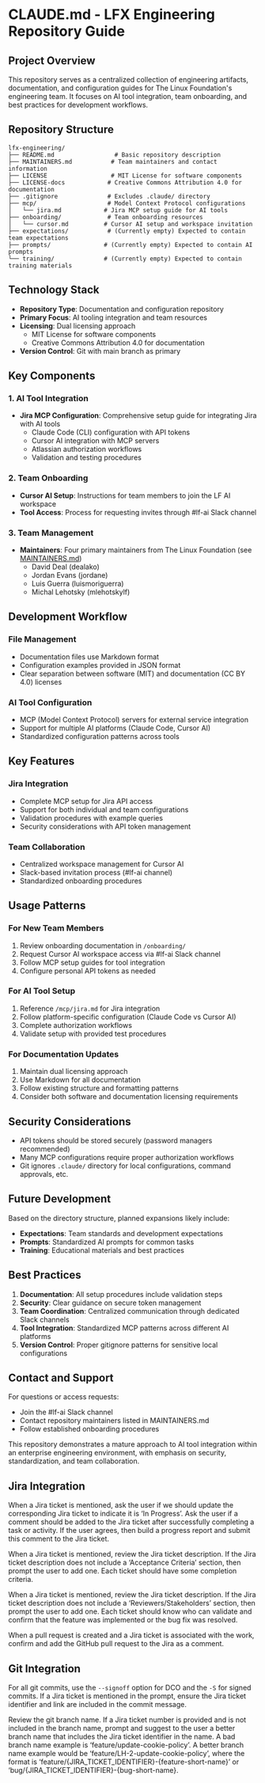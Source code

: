 # CLAUDE.md - LFX Engineering Repository Guide

## Project Overview

This repository serves as a centralized collection of engineering artifacts,
documentation, and configuration guides for The Linux Foundation's engineering
team. It focuses on AI tool integration, team onboarding, and best practices for
development workflows.

## Repository Structure

```code
lfx-engineering/
├── README.md                 # Basic repository description
├── MAINTAINERS.md           # Team maintainers and contact information
├── LICENSE                  # MIT License for software components
├── LICENSE-docs            # Creative Commons Attribution 4.0 for documentation
├── .gitignore              # Excludes .claude/ directory
├── mcp/                    # Model Context Protocol configurations
│   └── jira.md            # Jira MCP setup guide for AI tools
├── onboarding/             # Team onboarding resources
│   └── cursor.md          # Cursor AI setup and workspace invitation
├── expectations/           # (Currently empty) Expected to contain team expectations
├── prompts/               # (Currently empty) Expected to contain AI prompts
└── training/              # (Currently empty) Expected to contain training materials
```

## Technology Stack

- **Repository Type**: Documentation and configuration repository
- **Primary Focus**: AI tooling integration and team resources
- **Licensing**: Dual licensing approach
  - MIT License for software components
  - Creative Commons Attribution 4.0 for documentation
- **Version Control**: Git with main branch as primary

## Key Components

### 1. AI Tool Integration

- **Jira MCP Configuration**: Comprehensive setup guide for integrating Jira with AI tools
  - Claude Code (CLI) configuration with API tokens
  - Cursor AI integration with MCP servers
  - Atlassian authorization workflows
  - Validation and testing procedures

### 2. Team Onboarding

- **Cursor AI Setup**: Instructions for team members to join the LF AI workspace
- **Tool Access**: Process for requesting invites through #lf-ai Slack channel

### 3. Team Management

- **Maintainers**: Four primary maintainers from The Linux Foundation (see [MAINTAINERS.md](MAINTAINERS.md))
  - David Deal (dealako)
  - Jordan Evans (jordane)
  - Luis Guerra (luismoriguerra)
  - Michal Lehotsky (mlehotskylf)

## Development Workflow

### File Management

- Documentation files use Markdown format
- Configuration examples provided in JSON format
- Clear separation between software (MIT) and documentation (CC BY 4.0) licenses

### AI Tool Configuration

- MCP (Model Context Protocol) servers for external service integration
- Support for multiple AI platforms (Claude Code, Cursor AI)
- Standardized configuration patterns across tools

## Key Features

### Jira Integration

- Complete MCP setup for Jira API access
- Support for both individual and team configurations
- Validation procedures with example queries
- Security considerations with API token management

### Team Collaboration

- Centralized workspace management for Cursor AI
- Slack-based invitation process (#lf-ai channel)
- Standardized onboarding procedures

## Usage Patterns

### For New Team Members

1. Review onboarding documentation in `/onboarding/`
2. Request Cursor AI workspace access via #lf-ai Slack channel
3. Follow MCP setup guides for tool integration
4. Configure personal API tokens as needed

### For AI Tool Setup

1. Reference `/mcp/jira.md` for Jira integration
2. Follow platform-specific configuration (Claude Code vs Cursor AI)
3. Complete authorization workflows
4. Validate setup with provided test procedures

### For Documentation Updates

1. Maintain dual licensing approach
2. Use Markdown for all documentation
3. Follow existing structure and formatting patterns
4. Consider both software and documentation licensing requirements

## Security Considerations

- API tokens should be stored securely (password managers recommended)
- Many MCP configurations require proper authorization workflows
- Git ignores `.claude/` directory for local configurations, command approvals, etc.

## Future Development

Based on the directory structure, planned expansions likely include:

- **Expectations**: Team standards and development expectations
- **Prompts**: Standardized AI prompts for common tasks
- **Training**: Educational materials and best practices

## Best Practices

1. **Documentation**: All setup procedures include validation steps
2. **Security**: Clear guidance on secure token management
3. **Team Coordination**: Centralized communication through dedicated Slack channels
4. **Tool Integration**: Standardized MCP patterns across different AI platforms
5. **Version Control**: Proper gitignore patterns for sensitive local configurations

## Contact and Support

For questions or access requests:

- Join the #lf-ai Slack channel
- Contact repository maintainers listed in MAINTAINERS.md
- Follow established onboarding procedures

This repository demonstrates a mature approach to AI tool integration within an
enterprise engineering environment, with emphasis on security, standardization,
and team collaboration.

## Jira Integration

When a Jira ticket is mentioned, ask the user if we should update the
corresponding Jira ticket to indicate it is ‘In Progress’. Ask the user if a
comment should be added to the Jira ticket after successfully completing a task
or activity. If the user agrees, then build a progress report and submit this
comment to the Jira ticket.

When a Jira ticket is mentioned, review the Jira ticket description. If the Jira
ticket description does not include a ‘Acceptance Criteria’ section, then prompt
the user to add one. Each ticket should have some completion criteria.

When a Jira ticket is mentioned, review the Jira ticket description. If the Jira
ticket description does not include a ‘Reviewers/Stakeholders’ section, then
prompt the user to add one. Each ticket should know who can validate and confirm
that the feature was implemented or the bug fix was resolved.

When a pull request is created and a Jira ticket is associated with the work,
confirm and add the GitHub pull request to the Jira as a comment.

## Git Integration

For all git commits, use the `--signoff` option for DCO and the `-S` for signed
commits. If a Jira ticket is mentioned in the prompt, ensure the Jira ticket
identifier and link are included in the commit message.

Review the git branch name. If a Jira ticket number is provided and is not
included in the branch name, prompt and suggest to the user a better branch name
that includes the Jira ticket identifier in the name. A bad branch name example
is ‘feature/update-cookie-policy’. A better branch name example would be
‘feature/LH-2-update-cookie-policy’, where the format is
‘feature/{JIRA_TICKET_IDENTIFIER}-{feature-short-name}’ or
‘bug/{JIRA_TICKET_IDENTIFIER}-{bug-short-name}.
